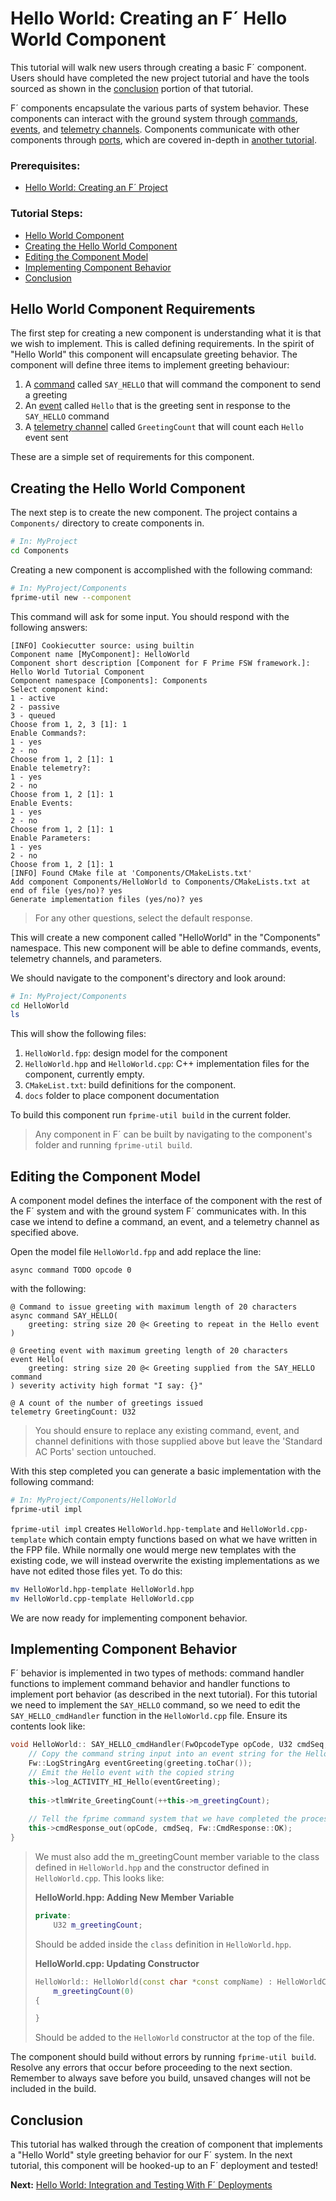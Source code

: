 # Hello World: Creating an F´ Hello World Component

This tutorial will walk new users through creating a basic F´ component. Users should have completed the new project
tutorial and have the tools sourced as shown in the [conclusion](./NewProject.md#conclusion) portion of that tutorial.

F´ components encapsulate the various parts of system behavior. These components can interact with the ground system
through [commands](./../README.md#command), [events](./../README.md#event), and
[telemetry channels](./../README.md#telemetry-channel). Components communicate with other components through
[ports](./../README.md#port), which are covered in-depth in [another tutorial](https://github.com/fprime-community/fprime-tutorial-math-component). 

### Prerequisites:
- [Hello World: Creating an F´ Project](./NewProject.md)

### Tutorial Steps:
- [Hello World Component](#hello-world-component-requirements)
- [Creating the Hello World Component](#creating-the-hello-world-component)
- [Editing the Component Model](#editing-the-component-model)
- [Implementing Component Behavior](#implementing-component-behavior)
- [Conclusion](#conclusion)

## Hello World Component Requirements

The first step for creating a new component is understanding what it is that we wish to implement. This is called
defining requirements. In the spirit of "Hello World" this component will encapsulate greeting behavior. The component
will define three items to implement greeting behaviour:

1. A [command](./../README.md#command) called `SAY_HELLO` that will command the component to send a greeting
2. An [event](./../README.md#event) called `Hello` that is the greeting sent in response to the `SAY_HELLO` command
3. A [telemetry channel](./../README.md#telemetry-channel) called `GreetingCount` that will count each `Hello` event sent

These are a simple set of requirements for this component.

## Creating the Hello World Component

The next step is to create the new component. The project contains a `Components/` directory to create components in. 

```bash
# In: MyProject
cd Components
```

Creating a new component is accomplished with the following command:

```bash
# In: MyProject/Components
fprime-util new --component
```
This command will ask for some input. You should respond with the following answers:

```
[INFO] Cookiecutter source: using builtin
Component name [MyComponent]: HelloWorld
Component short description [Component for F Prime FSW framework.]: Hello World Tutorial Component
Component namespace [Components]: Components
Select component kind:
1 - active
2 - passive
3 - queued
Choose from 1, 2, 3 [1]: 1
Enable Commands?:
1 - yes
2 - no
Choose from 1, 2 [1]: 1
Enable telemetry?:
1 - yes
2 - no
Choose from 1, 2 [1]: 1
Enable Events:
1 - yes
2 - no
Choose from 1, 2 [1]: 1
Enable Parameters:
1 - yes
2 - no
Choose from 1, 2 [1]: 1
[INFO] Found CMake file at 'Components/CMakeLists.txt'
Add component Components/HelloWorld to Components/CMakeLists.txt at end of file (yes/no)? yes
Generate implementation files (yes/no)? yes
```

> For any other questions, select the default response.

This will create a new component called "HelloWorld" in the "Components" namespace. This new component will be able to define commands, events, telemetry channels, and parameters.

We should navigate to the component's directory and look around:

```bash
# In: MyProject/Components
cd HelloWorld
ls
```
This will show the following files:
1. `HelloWorld.fpp`: design model for the component
2. `HelloWorld.hpp` and `HelloWorld.cpp`: C++ implementation files for the component, currently empty.
3. `CMakeList.txt`: build definitions for the component.
4. `docs` folder to place component documentation

To build this component run `fprime-util build` in the current folder.

> Any component in F´ can be built by navigating to the component's folder and running `fprime-util build`.

## Editing the Component Model

A component model defines the interface of the component with the rest of the F´ system and with the ground system F´
communicates with. In this case we intend to define a command, an event, and a telemetry channel as specified above.

Open the model file `HelloWorld.fpp` and add replace the line:

```
async command TODO opcode 0
```

with the following:

```
@ Command to issue greeting with maximum length of 20 characters
async command SAY_HELLO(
    greeting: string size 20 @< Greeting to repeat in the Hello event
)

@ Greeting event with maximum greeting length of 20 characters
event Hello(
    greeting: string size 20 @< Greeting supplied from the SAY_HELLO command
) severity activity high format "I say: {}"

@ A count of the number of greetings issued
telemetry GreetingCount: U32
```
> You should ensure to replace any existing command, event, and channel definitions with those supplied above but leave
> the 'Standard AC Ports' section untouched.

With this step completed you can generate a basic implementation with the following command:

```bash
# In: MyProject/Components/HelloWorld
fprime-util impl
```

`fprime-util impl` creates `HelloWorld.hpp-template` and `HelloWorld.cpp-template` which contain empty functions based on what we have written in the FPP file. While normally one would merge new templates with the existing code, we will instead overwrite the existing implementations as we have not edited those files yet. To do this:

```bash
mv HelloWorld.hpp-template HelloWorld.hpp
mv HelloWorld.cpp-template HelloWorld.cpp
```
We are now ready for implementing component behavior.

## Implementing Component Behavior

F´ behavior is implemented in two types of methods: command handler functions to implement command behavior and handler
functions to implement port behavior (as described in the next tutorial). For this tutorial we need to implement the
`SAY_HELLO` command, so we need to edit the `SAY_HELLO_cmdHandler` function in the `HelloWorld.cpp` file.  Ensure its
contents look like:

```c++
void HelloWorld:: SAY_HELLO_cmdHandler(FwOpcodeType opCode, U32 cmdSeq, const Fw::CmdStringArg& greeting) {
    // Copy the command string input into an event string for the Hello event
    Fw::LogStringArg eventGreeting(greeting.toChar());
    // Emit the Hello event with the copied string
    this->log_ACTIVITY_HI_Hello(eventGreeting);
    
    this->tlmWrite_GreetingCount(++this->m_greetingCount);
    
    // Tell the fprime command system that we have completed the processing of the supplied command with OK status
    this->cmdResponse_out(opCode, cmdSeq, Fw::CmdResponse::OK);
}
```
> We must also add the m_greetingCount member variable to the class defined in `HelloWorld.hpp` and the constructor
> defined in `HelloWorld.cpp`. This looks like:
> 
> **HelloWorld.hpp: Adding New Member Variable**
> ```c++
> private:
>     U32 m_greetingCount;
> ```
> Should be added inside the `class` definition in `HelloWorld.hpp`.
>
> **HelloWorld.cpp: Updating Constructor**
> ```c++
> HelloWorld:: HelloWorld(const char *const compName) : HelloWorldComponentBase(compName),
>     m_greetingCount(0)
> {
>
> }
> ```
> Should be added to the `HelloWorld` constructor at the top of the file.

The component should build without errors by running `fprime-util build`.  Resolve any errors that occur before
proceeding to the next section. Remember to always save before you build, unsaved changes will not be included in the build.

## Conclusion

This tutorial has walked through the creation of component that implements a "Hello World" style greeting behavior for
our F´ system. In the next tutorial, this component will be hooked-up to an F´ deployment and tested!

**Next:** [Hello World: Integration and Testing With F´ Deployments](./Deployments.md)
